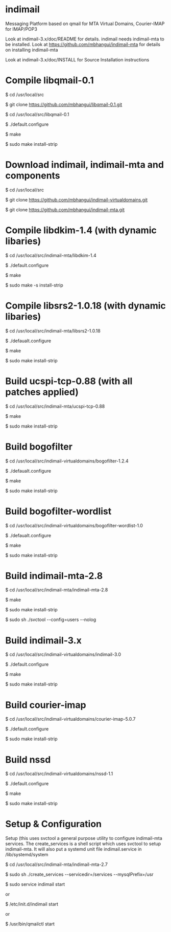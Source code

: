 # indimail
Messaging Platform based on qmail for MTA Virtual Domains, Courier-IMAP for IMAP/POP3

Look at indimail-3.x/doc/README for details. indimail needs indimail-mta to be installed. Look at
https://github.com/mbhangui/indimail-mta
for details on installing indimail-mta

Look at indimail-3.x/doc/INSTALL for Source Installation instructions

# Compile libqmail-0.1

 $ cd /usr/local/src

 $ git clone https://github.com/mbhangui/libqmail-0.1.git

 $ cd /usr/local/src/libqmail-0.1

 $ ./default.configure

 $ make

 $ sudo make install-strip

# Download indimail, indimail-mta and components

 $ cd /usr/local/src

 $ git clone https://github.com/mbhangui/indimail-virtualdomains.git

 $ git clone https://github.com/mbhangui/indimail-mta.git

# Compile libdkim-1.4 (with dynamic libaries)

 $ cd /usr/local/src/indimail-mta/libdkim-1.4

 $ ./default.configure

 $ make

 $ sudo make -s install-strip

# Compile libsrs2-1.0.18 (with dynamic libaries)

 $ cd /usr/local/src/indimail-mta/libsrs2-1.0.18

 $ ./defaualt.configure

 $ make

 $ sudo make install-strip


# Build ucspi-tcp-0.88 (with all patches applied)

 $ cd /usr/local/src/indimail-mta/ucspi-tcp-0.88

 $ make

 $ sudo make install-strip

# Build bogofilter

 $ cd /usr/local/src/indimail-virtualdomains/bogofilter-1.2.4

 $ ./defaualt.configure

 $ make

 $ sudo make install-strip

# Build bogofilter-wordlist

 $ cd /usr/local/src/indimail-virtualdomains/bogofilter-wordlist-1.0

 $ ./defaualt.configure

 $ make

 $ sudo make install-strip


# Build indimail-mta-2.8

 $ cd /usr/local/src/indimail-mta/indimail-mta-2.8

 $ make

 $ sudo make install-strip

 $ sudo sh ./svctool --config=users --nolog

# Build indimail-3.x

 $ cd /usr/local/src/indimail-virtualdomains/indimail-3.0

 $ ./default.configure

 $ make

 $ sudo make install-strip

# Build courier-imap

 $ cd /usr/local/src/indimail-virtualdomains/courier-imap-5.0.7

 $ ./default.configure

 $ sudo make install-strip

# Build nssd

 $ cd /usr/local/src/indimail-virtualdomains/nssd-1.1

 $ ./default.configure

 $ make

 $ sudo make install-strip

# Setup & Configuration

 Setup (this uses svctool a general purpose utility to configure indimail-mta
 services. The create_services is a shell script which uses svctool to setup
 indimail-mta. It will also put a systemd unit file indimail.service in
 /lib/systemd/system

 $ cd /usr/local/src/indimail-mta/indimail-mta-2.7

 $ sudo sh ./create_services --servicedir=/services --mysqlPrefix=/usr

 $ sudo service indimail start

 or

 $ /etc/init.d/indimail start

 or

 $ /usr/bin/qmailctl start
